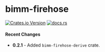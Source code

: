 # bimm-firehose

[![Crates.io Version](https://img.shields.io/crates/v/bimm-firehose)](https://crates.io/crates/bimm-firehose)
[![docs.rs](https://img.shields.io/docsrs/bimm-firehose)](https://docs.rs/bimm-firehose/latest/)

#### Recent Changes

* **0.2.1** - Added `bimm-firehose-derive` crate.
